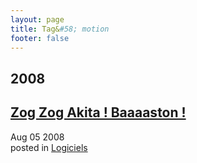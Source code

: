 ```yaml
---
layout: page
title: Tag&#58; motion
footer: false
---
```


<div id="blog-archives" class="category">
<h2>2008</h2>

<article>
<h1><a href="/2008/08/05/zog-zog-akita-baaaaston/index.html">Zog Zog Akita ! Baaaaston !</a></h1>
<time datetime="2008-08-05T00:00:00-06:00" pubdate><span class='month'>Aug</span> <span class='day'>05</span> <span class='year'>2008</span></time>
<footer>
<span class="categories">posted in 
<a href='/categories/logiciels/'>Logiciels</a></span>
</footer>
</article>
</div>
